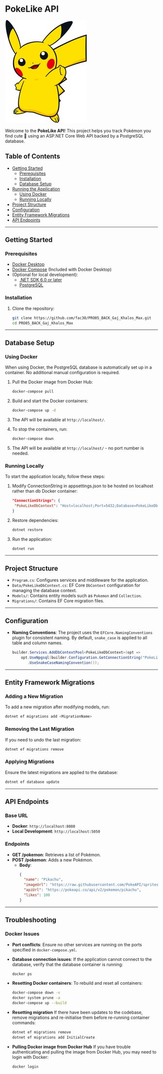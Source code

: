 # PokeLike API

![Pikachu welcomes you!](https://raw.githubusercontent.com/PokeAPI/sprites/master/sprites/pokemon/other/dream-world/25.svg "Pikachu")

Welcome to the **PokeLike API**! This project helps you track Pokémon you find cute 🥰 using an ASP.NET Core Web API backed by a PostgreSQL database.

## Table of Contents

- [Getting Started](#getting-started)
  - [Prerequisites](#prerequisites)
  - [Installation](#installation)
  - [Database Setup](#database-setup)
- [Running the Application](#running-the-application)
  - [Using Docker](#using-docker)
  - [Running Locally](#running-locally)
- [Project Structure](#project-structure)
- [Configuration](#configuration)
- [Entity Framework Migrations](#entity-framework-migrations)
- [API Endpoints](#api-endpoints)

---

## Getting Started

### Prerequisites

- [Docker Desktop](https://www.docker.com/products/docker-desktop)
- [Docker Compose](https://docs.docker.com/compose/install/) (Included with Docker Desktop)
- (Optional for local development):
  - [.NET SDK 6.0 or later](https://dotnet.microsoft.com/download)
  - [PostgreSQL](https://www.postgresql.org/download/)

### Installation

1. Clone the repository:
   ```bash
   git clone https://github.com/fac30/PRO05_BACK_Gaj_Khalos_Max.git
   cd PRO05_BACK_Gaj_Khalos_Max
   ```

---

## Database Setup

### Using Docker

When using Docker, the PostgreSQL database is automatically set up in a container. No additional manual configuration is required.

1. Pull the Docker image from Docker Hub:

   ```bash
   docker-compose pull
   ```

1. Build and start the Docker containers:

   ```bash
   docker-compose up -d
   ```

1. The API will be available at `http://localhost/`.

1. To stop the containers, run:

   ```bash
   docker-compose down
   ```

1. The API will be available at `http://localhost/` - no port number is needed.

### Running Locally

To start the application locally, follow these steps:

1. Modify ConnectionString in appsettings.json to be hosted on localhost rather than db Docker container:

   ```json
   "ConnectionStrings": {
    "PokeLikeDbContext": "Host=localhost;Port=5432;Database=PokeLikeDb;Username=postgres;Password=password"
   }
   ```

2. Restore dependencies:

   ```bash
   dotnet restore
   ```

3. Run the application:
   ```bash
   dotnet run
   ```

---

## Project Structure

- `Program.cs`: Configures services and middleware for the application.
- `Data/PokeLikeDbContext.cs`: EF Core `DbContext` configuration for managing the database context.
- `Models/`: Contains entity models such as `Pokemon` and `Collection`.
- `Migrations/`: Contains EF Core migration files.

---

## Configuration

- **Naming Conventions**:
  The project uses the `EFCore.NamingConventions` plugin for consistent naming. By default, `snake_case` is applied to all table and column names.

  ```csharp
  builder.Services.AddDbContextPool<PokeLikeDbContext>(opt =>
      opt.UseNpgsql(builder.Configuration.GetConnectionString("PokeLikeDbContext"))
         .UseSnakeCaseNamingConvention());
  ```

---

## Entity Framework Migrations

### Adding a New Migration

To add a new migration after modifying models, run:

```bash
dotnet ef migrations add <MigrationName>
```

### Removing the Last Migration

If you need to undo the last migration:

```bash
dotnet ef migrations remove
```

### Applying Migrations

Ensure the latest migrations are applied to the database:

```bash
dotnet ef database update
```

---

## API Endpoints

### Base URL

- **Docker**: `http://localhost:8080`
- **Local Development**: `http://localhost:5050`

### Endpoints

- **GET /pokemon**: Retrieves a list of Pokémon.
- **POST /pokemon**: Adds a new Pokémon.
  - **Body**:
    ```json
    {
      "name": "Pikachu",
      "imageUrl": "https://raw.githubusercontent.com/PokeAPI/sprites/master/sprites/pokemon/other/dream-world/25.svg",
      "apiUrl": "https://pokeapi.co/api/v2/pokemon/pikachu",
      "likes": 100
    }
    ```

---

## Troubleshooting

### Docker Issues

- **Port conflicts**:
  Ensure no other services are running on the ports specified in `docker-compose.yml`.

- **Database connection issues**:
  If the application cannot connect to the database, verify that the database container is running:

  ```bash
  docker ps
  ```

- **Resetting Docker containers**:
  To rebuild and reset all containers:

  ```bash
  docker-compose down -v
  docker system prune -a
  docker-compose up --build
  ```

- **Resetting migration**
  If there have been updates to the codebase, remove migrations and re-initialise them before re-running container commands:

  ```bash
  dotnet ef migrations remove
  dotnet ef migrations add InitialCreate
  ```

- **Pulling Docker image from Docker Hub**
  If you have trouble authenticating and pulling the image from Docker Hub, you may need to login with Docker:

  ```bash
  docker login
  ```
